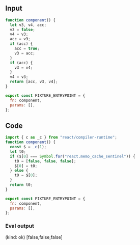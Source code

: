 
## Input

```javascript
function component() {
  let v3, v4, acc;
  v3 = false;
  v4 = v3;
  acc = v3;
  if (acc) {
    acc = true;
    v3 = acc;
  }
  if (acc) {
    v3 = v4;
  }
  v4 = v3;
  return [acc, v3, v4];
}

export const FIXTURE_ENTRYPOINT = {
  fn: component,
  params: [],
};

```

## Code

```javascript
import { c as _c } from "react/compiler-runtime";
function component() {
  const $ = _c(1);
  let t0;
  if ($[0] === Symbol.for("react.memo_cache_sentinel")) {
    t0 = [false, false, false];
    $[0] = t0;
  } else {
    t0 = $[0];
  }
  return t0;
}

export const FIXTURE_ENTRYPOINT = {
  fn: component,
  params: [],
};

```
      
### Eval output
(kind: ok) [false,false,false]